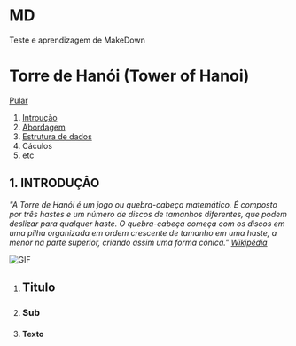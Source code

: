 # MD
Teste e aprendizagem de MakeDown

# Torre de Hanói (Tower of Hanoi)

[Pular](#1-titulo)

1. [Introução](#titulo)
1. [Abordagem](#sub)
1. [Estrutura de dados](#texto)
1. Cáculos
5. etc

## 1. INTRODUÇÂO

*"A Torre de Hanói é um jogo ou quebra-cabeça matemático. É composto por três hastes e um número de discos de tamanhos diferentes, que podem deslizar para qualquer haste. O quebra-cabeça começa com os discos em uma pilha organizada em ordem crescente de tamanho em uma haste, a menor na parte superior, criando assim uma forma cônica." [Wikipédia](https://en.wikipedia.org/wiki/Tower_of_Hanoi)*

![GIF](https://media.giphy.com/media/rutTKcoKSCSYM/giphy.gif)

1. ## Titulo
1. ### Sub
1. #### Texto
